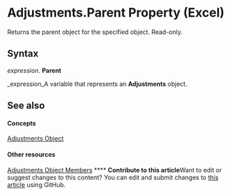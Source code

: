 
# Adjustments.Parent Property (Excel)

Returns the parent object for the specified object. Read-only.


## Syntax

 _expression_. **Parent**

 _expression_A variable that represents an  **Adjustments** object.


## See also


#### Concepts


 [Adjustments Object](c69c4bbf-5687-f453-e238-28d4b98d4808.md)
#### Other resources


 [Adjustments Object Members](6db65f4c-1b6a-9079-c619-1e2deaa91b93.md)
****   **Contribute to this article**Want to edit or suggest changes to this content? You can edit and submit changes to  [this article](https://github.com/jhershey00/VBA_Excel_Test/OpenXMLCon/articles/b2e7cb71-ea54-2bd8-787d-3523d4d72c41.md) using GitHub.

